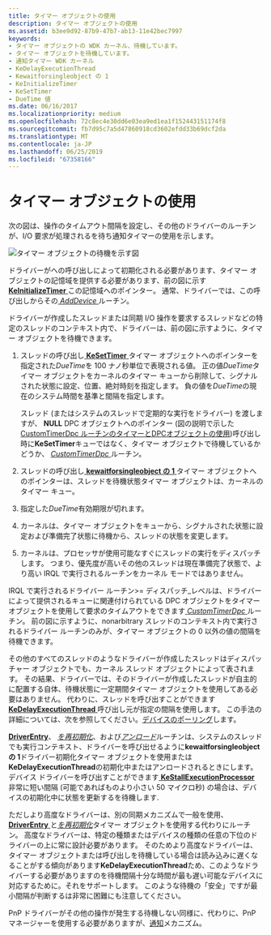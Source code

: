 ```yaml
---
title: タイマー オブジェクトの使用
description: タイマー オブジェクトの使用
ms.assetid: b3ee9d92-87b9-47b7-ab13-11e42bec7997
keywords:
- タイマー オブジェクトの WDK カーネル、待機しています。
- タイマー オブジェクトを待機しています。
- 通知タイマー WDK カーネル
- KeDelayExecutionThread
- Kewaitforsingleobject の 1
- KeInitializeTimer
- KeSetTimer
- DueTime 値
ms.date: 06/16/2017
ms.localizationpriority: medium
ms.openlocfilehash: 72c8ec4e30dd6e03ea9ed1ea1f152443151174f8
ms.sourcegitcommit: fb7d95c7a5d47860918cd3602efdd33b69dcf2da
ms.translationtype: MT
ms.contentlocale: ja-JP
ms.lasthandoff: 06/25/2019
ms.locfileid: "67358166"
---
```

# <a name="using-timer-objects"></a>タイマー オブジェクトの使用





次の図は、操作のタイムアウト間隔を設定し、その他のドライバーのルーチンが、I/O 要求が処理されるを待ち通知タイマーの使用を示します。

![タイマー オブジェクトの待機を示す図](images/3ketimer.png)

ドライバーがへの呼び出しによって初期化される必要があります、タイマー オブジェクトの記憶域を提供する必要があります、前の図に示す[ **KeInitializeTimer** ](https://docs.microsoft.com/windows-hardware/drivers/ddi/content/wdm/nf-wdm-keinitializetimer)この記憶域へのポインター。 通常、ドライバーでは、この呼び出しからその[ *AddDevice* ](https://docs.microsoft.com/windows-hardware/drivers/ddi/content/wdm/nc-wdm-driver_add_device)ルーチン。

ドライバーが作成したスレッドまたは同期 I/O 操作を要求するスレッドなどの特定のスレッドのコンテキスト内で、ドライバーは、前の図に示すように、タイマー オブジェクトを待機できます。

1.  スレッドの呼び出し[ **KeSetTimer** ](https://docs.microsoft.com/windows-hardware/drivers/ddi/content/wdm/nf-wdm-kesettimer)タイマー オブジェクトへのポインターを指定された*DueTime*を 100 ナノ秒単位で表現される値。 正の値*DueTime*タイマー オブジェクトをカーネルのタイマー キューから削除して、シグナルされた状態に設定、位置、絶対時刻を指定します。 負の値を*DueTime*の現在のシステム時間を基準と間隔を指定します。

    スレッド (またはシステムのスレッドで定期的な実行をドライバー) を渡しますが、 **NULL** DPC オブジェクトへのポインター (図の説明で示した[CustomTimerDpc ルーチンのタイマーとDPCオブジェクトの使用](registering-and-queuing-a-customtimerdpc-routine.md))呼び出し時に**KeSetTimer**キューではなく、タイマー オブジェクトで待機しているかどうか、 [ *CustomTimerDpc* ](https://msdn.microsoft.com/library/windows/hardware/ff542983)ルーチン。

2.  スレッドの呼び出し[ **kewaitforsingleobject の 1** ](https://docs.microsoft.com/windows-hardware/drivers/ddi/content/wdm/nf-wdm-kewaitforsingleobject)タイマー オブジェクトへのポインターは、スレッドを待機状態タイマー オブジェクトは、カーネルのタイマー キュー。

3.  指定した*DueTime*有効期限が切れます。

4.  カーネルは、タイマー オブジェクトをキューから、シグナルされた状態に設定および準備完了状態に待機から、スレッドの状態を変更します。

5.  カーネルは、プロセッサが使用可能なすぐにスレッドの実行をディスパッチします。 つまり、優先度が高いその他のスレッドは現在準備完了状態で、より高い IRQL で実行されるルーチンをカーネル モードではありません。

IRQL で実行されるドライバー ルーチン&gt;= ディスパッチ\_レベルは、ドライバーによって提供されるキューに関連付けられている DPC オブジェクトをタイマー オブジェクトを使用して要求のタイムアウトをできます[ *CustomTimerDpc* ](https://msdn.microsoft.com/library/windows/hardware/ff542983)ルーチン。 前の図に示すように、nonarbitrary スレッドのコンテキスト内で実行されるドライバー ルーチンのみが、タイマー オブジェクトの 0 以外の値の間隔を待機できます。

その他のすべてのスレッドのようなドライバーが作成したスレッドはディスパッチャー オブジェクトでも、カーネル スレッド オブジェクトによって表されます。 その結果、ドライバーでは、そのドライバーが作成したスレッドが自主的に配置する自体、待機状態に一定期間タイマー オブジェクトを使用してある必要はありません。 代わりに、スレッドを呼び出すことができます[ **KeDelayExecutionThread** ](https://docs.microsoft.com/windows-hardware/drivers/ddi/content/wdm/nf-wdm-kedelayexecutionthread)呼び出し元が指定の間隔を使用します。 この手法の詳細については、次を参照してください。[デバイスのポーリング](avoid-polling-devices.md)します。

[**DriverEntry**](https://docs.microsoft.com/windows-hardware/drivers/ddi/content/wdm/nc-wdm-driver_initialize)、 [*を再初期化*](https://docs.microsoft.com/windows-hardware/drivers/ddi/content/ntddk/nc-ntddk-driver_reinitialize)、および[*アンロード*](https://docs.microsoft.com/windows-hardware/drivers/ddi/content/wdm/nc-wdm-driver_unload)ルーチンは、システムのスレッドでも実行コンテキスト、ドライバーを呼び出せるように**kewaitforsingleobject の 1**ドライバー初期化タイマー オブジェクトを使用または**KeDelayExecutionThread**の初期化中またはアンロードされるときにします。 デバイス ドライバーを呼び出すことができます[ **KeStallExecutionProcessor** ](https://docs.microsoft.com/windows-hardware/drivers/ddi/content/ntifs/nf-ntifs-kestallexecutionprocessor)非常に短い間隔 (可能であればものより小さい 50 マイクロ秒) の場合は、デバイスの初期化中に状態を更新するを待機します.

ただしより高度なドライバーは、別の同期メカニズムで一般を使用、 [ **DriverEntry** ](https://docs.microsoft.com/windows-hardware/drivers/ddi/content/wdm/nc-wdm-driver_initialize)と[*を再初期化*](https://docs.microsoft.com/windows-hardware/drivers/ddi/content/ntddk/nc-ntddk-driver_reinitialize)タイマー オブジェクトを使用する代わりにルーチン。 高度なドライバーは、特定の種類またはデバイスの種類の任意の下位のドライバーの上に常に設計必要があります。 そのためより高度なドライバーは、タイマー オブジェクトまたは呼び出しを待機している場合は読み込みに遅くなることがする傾向があります**KeDelayExecutionThread**ため、このようなドライバーする必要がありますのを待機間隔十分な時間が最も遅い可能なデバイスに対応するために。それをサポートします。 このような待機の「安全」ですが最小間隔が判断するは非常に困難にも注意してください。

PnP ドライバーがその他の操作が発生する待機しない同様に、代わりに、PnP マネージャーを使用する必要がありますが、[通知](using-pnp-notification.md)メカニズム。

 

 




